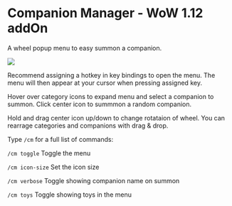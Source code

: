 # Companion Manager - WoW 1.12 addOn

A wheel popup menu to easy summon a companion.

<img src="https://i.imgur.com/WlKdqNj.gif">

Recommend assigning a hotkey in key bindings to open the menu. The menu will then appear at your cursor when pressing assigned key.

Hover over category icons to expand menu and select a companion to summon.
Click center icon to summmon a random companion.

Hold and drag center icon up/down to change rotataion of wheel.
You can rearrage categories and companions with drag & drop.

Type `/cm` for a full list of commands:

`/cm toggle` Toggle the menu

`/cm icon-size` Set the icon size

`/cm verbose` Toggle showing companion name on summon

`/cm toys` Toggle showing toys in the menu
